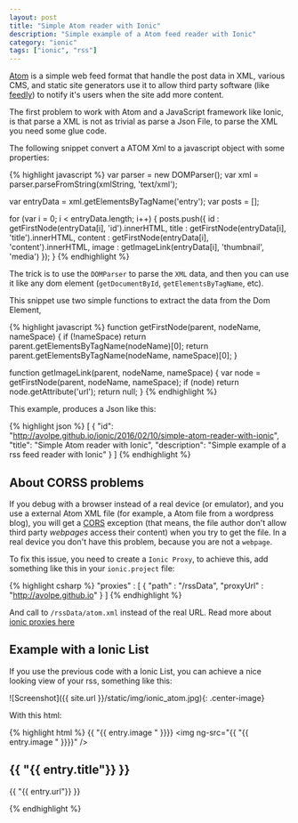 ```yaml
---
layout: post
title: "Simple Atom reader with Ionic"
description: "Simple example of a Atom feed reader with Ionic"
category: "ionic"
tags: ["ionic", "rss"]
---
```


[Atom][atom-wiki] is a simple web feed format that handle the post data in XML,
various CMS, and static site generators use it to allow third party software
(like [feedly][Feedly]) to notify it's users when the site add more content.

The first problem to work with Atom and a JavaScript framework like Ionic, is
that parse a XML is not as trivial as parse a Json File, to parse the XML you
need some glue code.

The following snippet convert a ATOM Xml to a javascript object with some
properties:

{% highlight javascript %}
var parser = new DOMParser();
var xml = parser.parseFromString(xmlString, 'text/xml');

var entryData = xml.getElementsByTagName('entry');
var posts = [];

for (var i = 0; i < entryData.length; i++) {
  posts.push({
    id          : getFirstNode(entryData[i], 'id').innerHTML,
    title       : getFirstNode(entryData[i], 'title').innerHTML,
    content     : getFirstNode(entryData[i], 'content').innerHTML,
    image       : getImageLink(entryData[i], 'thumbnail', 'media')
  });
}
{% endhighlight %}

The trick is to use the `DOMParser` to parse the `XML` data, and then you can
use it like any dom element (`getDocumentById`, `getElementsByTagName`, etc).

This snippet use two simple functions to extract the data from the Dom Element,

{% highlight javascript %}
function getFirstNode(parent, nodeName, nameSpace) {
   if (!nameSpace)
      return parent.getElementsByTagName(nodeName)[0];
   return parent.getElementsByTagName(nodeName, nameSpace)[0];
}

function getImageLink(parent, nodeName, nameSpace) {
   var node = getFirstNode(parent, nodeName, nameSpace);
   if (node)
      return node.getAttribute('url');
   return null;
}
{% endhighlight %}

This example, produces a Json like this:

{% highlight json %}
[
  {
    "id": "http://avolpe.github.io/ionic/2016/02/10/simple-atom-reader-with-ionic",
    "title": "Simple Atom reader with Ionic",
    "description": "Simple example of a rss feed reader with Ionic"
  }
]
{% endhighlight %}

## About CORSS problems

If you debug with a browser instead of a real device (or emulator), and you use
a external Atom XML file (for example, a Atom file from a wordpress blog), you
will get a [CORS]  exception (that means, the file author don't allow third
party *webpages* access their content) when you try to get the file. In a real
device you don't have this problem, because you are not a `webpage`.

To fix this issue, you need to create a `Ionic Proxy`, to achieve this, add
something like this in your `ionic.project` file:

{% highlight csharp %}
"proxies" : [ {
   "path"     : "/rssData",
   "proxyUrl" : "http://avolpe.github.io"
} ]
{% endhighlight %}

And call to `/rssData/atom.xml` instead of the real URL. Read more about  [ionic
proxies here][ionic-proxy]

## Example with a Ionic List

If you use the previous code with a Ionic List, you can achieve a nice looking
view of your rss, something like this:

![Screenshot]({{ site.url }}/static/img/ionic_atom.jpg){: .center-image}

With this html:

{% highlight html %}
{{ "{{ entry.image " }}}}
 <ion-list>
   <ion-item ng-repeat="entry in entries" class="item-avatar">
     <img ng-src="{{ "{{ entry.image " }}}}" />
     <h2>{{ "{{ entry.title"}} }}</h2>
     <p>{{ "{{ entry.url"}} }}</p>
   </ion-item>
 </ion-list>
{% endhighlight %}


[atom-wiki]: https://en.wikipedia.org/wiki/Atom_(standard)
[feedly]: https://feedly.com
[cors]: https://developer.mozilla.org/en-US/docs/Web/HTTP/Access_control_CORS
[ionic-proxy]: https://github.com/driftyco/ionic-proxy-example
